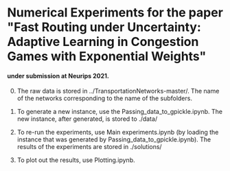 # Numerical Experiments for the paper "Fast Routing under Uncertainty: Adaptive Learning in Congestion Games with Exponential Weights" 

#### under submission at Neurips 2021.

0. The raw data is stored in ../TransportationNetworks-master/. The name of the networks corresponding to the name of the subfolders.

1. To generate a new instance, use the Passing_data_to_gpickle.ipynb. The new instance, after generated, is stored to ./data/
 
2. To re-run the experiments, use Main experiments.ipynb (by loading the instance that was generated by Passing_data_to_gpickle.ipynb). The results of the experiments are stored in ./solutions/

3. To plot out the results, use Plotting.ipynb.
